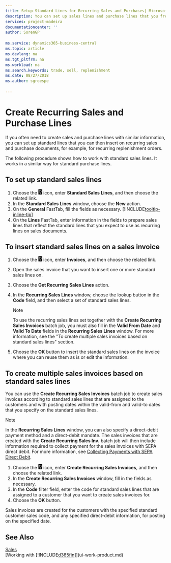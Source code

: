 ```yaml
---
title: Setup Standard Lines for Recurring Sales and Purchases| Microsoft Docs
description: You can set up sales lines and purchase lines that you frequently make and then insert them on sales and purchase documents to quickly fill the lines with standard information.
services: project-madeira
documentationcenter: ''
author: SorenGP

ms.service: dynamics365-business-central
ms.topic: article
ms.devlang: na
ms.tgt_pltfrm: na
ms.workload: na
ms.search.keywords: trade, sell, replenishment
ms.date: 08/27/2018
ms.author: sgroespe

---
```

# Create Recurring Sales and Purchase Lines
If you often need to create sales and purchase lines with similar information, you can set up standard lines that you can then insert on recurring sales and purchase documents, for example, for recurring replenishment orders.  

The following procedure shows how to work with standard sales lines. It works in a similar way for standard purchase lines.  

## To set up standard sales lines  
1. Choose the ![Lightbulb that opens the Tell Me feature](media/ui-search/search_small.png "Tell me what you want to do") icon, enter **Standard Sales Lines**, and then choose the related link.  
2. In the **Standard Sales Lines** window, choose the **New** action.  
3. On the **General** FastTab, fill the fields as necessary. [!INCLUDE[tooltip-inline-tip](includes/tooltip-inline-tip_md.md)]  
4. On the **Lines** FastTab, enter information in the fields to prepare sales lines that reflect the standard lines that you expect to use as recurring lines on sales documents.  

## To insert standard sales lines on a sales invoice
1. Choose the ![Lightbulb that opens the Tell Me feature](media/ui-search/search_small.png "Tell me what you want to do") icon, enter **Invoices**, and then choose the related link.
2. Open the sales invoice that you want to insert one or more standard sales lines on.
3. Choose the **Get Recurring Sales Lines** action.
4. In the **Recurring Sales Lines** window, choose the lookup button in the **Code** field, and then select a set of standard sales lines.

    > [!NOTE]
    > To use the recurring sales lines set together with the **Create Recurring Sales Invoices** batch job, you must also fill in the **Valid From Date** and **Valid To Date** fields in the **Recurring Sales Lines** window. For more information, see the "To create multiple sales invoices based on standard sales lines" section.

5. Choose the **OK** button to insert the standard sales lines on the invoice where you can reuse them as is or edit the information.

## To create multiple sales invoices based on standard sales lines
You can use the **Create Recurring Sales Invoices** batch job to create sales invoices according to standard sales lines that are assigned to the customers and with posting dates within the valid-from and valid-to dates that you specify on the standard sales lines.

> [!NOTE]
> In the **Recurring Sales Lines** window, you can also specify a direct-debit payment method and a direct-debit mandate. The sales invoices that are created with the **Create Recurring Sales Inv.** batch job will then include information required to collect payment for the sales invoices with SEPA direct debit. For more information, see [Collecting Payments with SEPA Direct Debit](finance-collect-payments-with-sepa-direct-debit.md).

1. Choose the ![Lightbulb that opens the Tell Me feature](media/ui-search/search_small.png "Tell me what you want to do") icon, enter **Create Recurring Sales Invoices**, and then choose the related link.
2. In the **Create Recurring Sales Invoices** window, fill in the fields as necessary.
3. In the **Code** filter field, enter the code for standard sales lines that are assigned to a customer that you want to create sales invoices for.
4. Choose the **OK** button.

Sales invoices are created for the customers with the specified standard customer sales code, and any specified direct-debit information, for posting on the specified date.

## See Also  
[Sales](sales-manage-sales.md)  
[Working with [!INCLUDE[d365fin](includes/d365fin_md.md)]](ui-work-product.md)
